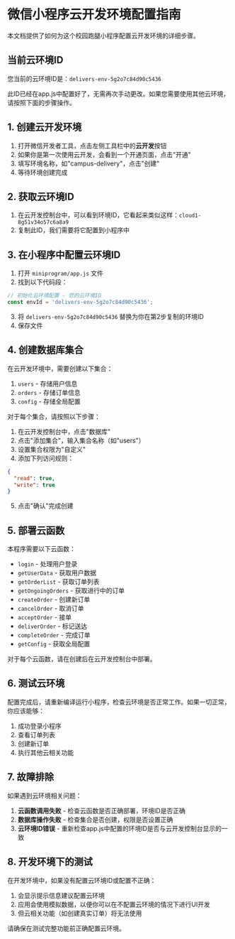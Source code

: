 # 微信小程序云开发环境配置指南

本文档提供了如何为这个校园跑腿小程序配置云开发环境的详细步骤。

## 当前云环境ID

您当前的云环境ID是：`delivers-env-5g2o7c84d90c5436`

此ID已经在app.js中配置好了，无需再次手动更改。如果您需要使用其他云环境，请按照下面的步骤操作。

## 1. 创建云开发环境

1. 打开微信开发者工具，点击左侧工具栏中的**云开发**按钮
2. 如果你是第一次使用云开发，会看到一个开通页面，点击"开通"
3. 填写环境名称，如"campus-delivery"，点击"创建"
4. 等待环境创建完成

## 2. 获取云环境ID

1. 在云开发控制台中，可以看到环境ID，它看起来类似这样：`cloud1-8g51v34o57c6a8a9`
2. 复制此ID，我们需要将它配置到小程序中

## 3. 在小程序中配置云环境ID

1. 打开 `miniprogram/app.js` 文件
2. 找到以下代码段：
```javascript
// 初始化云环境配置 - 您的云环境ID
const envId = 'delivers-env-5g2o7c84d90c5436';
```
3. 将 `delivers-env-5g2o7c84d90c5436` 替换为你在第2步复制的环境ID
4. 保存文件

## 4. 创建数据库集合

在云开发环境中，需要创建以下集合：

1. `users` - 存储用户信息
2. `orders` - 存储订单信息
3. `config` - 存储全局配置

对于每个集合，请按照以下步骤：

1. 在云开发控制台中，点击"数据库"
2. 点击"添加集合"，输入集合名称（如"users"）
3. 设置集合权限为"自定义"
4. 添加下列访问规则：
```json
{
  "read": true,
  "write": true
}
```
5. 点击"确认"完成创建

## 5. 部署云函数

本程序需要以下云函数：

- `login` - 处理用户登录
- `getUserData` - 获取用户数据
- `getOrderList` - 获取订单列表
- `getOngoingOrders` - 获取进行中的订单
- `createOrder` - 创建新订单
- `cancelOrder` - 取消订单
- `acceptOrder` - 接单
- `deliverOrder` - 标记送达
- `completeOrder` - 完成订单
- `getConfig` - 获取全局配置

对于每个云函数，请在创建后在云开发控制台中部署。

## 6. 测试云环境

配置完成后，请重新编译运行小程序，检查云环境是否正常工作。如果一切正常，你应该能够：

1. 成功登录小程序
2. 查看订单列表
3. 创建新订单
4. 执行其他云相关功能

## 7. 故障排除

如果遇到云环境相关问题：

1. **云函数调用失败** - 检查云函数是否正确部署，环境ID是否正确
2. **数据库操作失败** - 检查集合是否创建，权限是否设置正确
3. **云环境ID错误** - 重新检查app.js中配置的环境ID是否与云开发控制台显示的一致

## 8. 开发环境下的测试

在开发环境中，如果没有配置云环境ID或配置不正确：

1. 会显示提示信息建议配置云环境
2. 应用会使用模拟数据，以便你可以在不配置云环境的情况下进行UI开发
3. 但云相关功能（如创建真实订单）将无法使用

请确保在测试完整功能前正确配置云环境。 